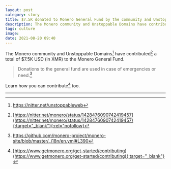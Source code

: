 ```yaml
---
layout: post
category: story
title: $7.5K donated to Monero General Fund by the community and Unstoppable Domains
description: The Monero community and Unstoppable Domains have contributed a total of $7.5K USD (in XMR) to the Monero General Fund.
tags: culture
image:
date: 2021-08-20 09:40
---
```


The Monero community and Unstoppable Domains[^1] have contributed[^2] a total of $7.5K USD (in XMR) to the Monero General Fund.

> Donations to the general fund are used in case of emergencies or need.[^3]

Learn how you can contribute[^4] too.

---

[^1]: https://nitter.net/unstoppableweb
[^2]: [https://nitter.net/monero/status/1428476090742419457](https://nitter.net/monero/status/1428476090742419457){:target="_blank"}{:rel="nofollow}
[^3]: https://github.com/monero-project/monero-site/blob/master/_i18n/en.yml#L390 
[^4]: [https://www.getmonero.org/get-started/contributing](https://www.getmonero.org/get-started/contributing){:target="_blank"}
